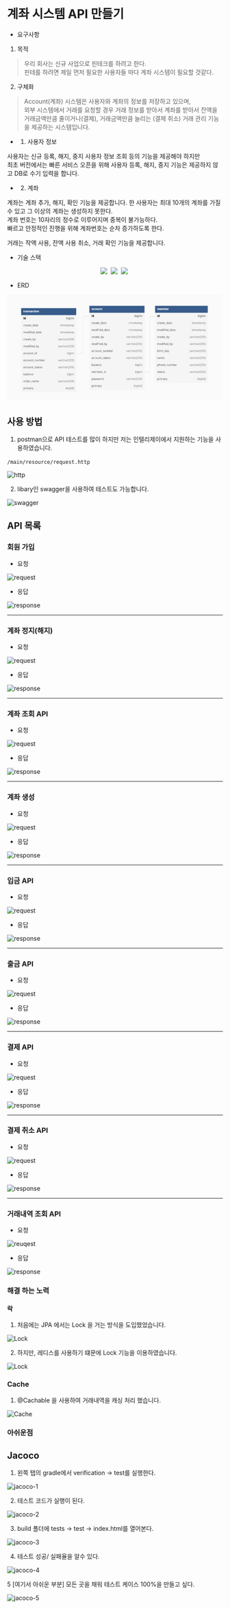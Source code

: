 # 계좌 시스템 API 만들기

- 요구사항

1. 목적

> 우리 회사는 신규 사업으로 핀테크를 하려고 한다.  
> 핀테를 하려면 제일 먼저 필요한 사용자들 마다 계좌 시스템이 필요할 것같다.

2. 구체화

> Account(계좌) 시스템은 사용자와 계좌의 정보를 저장하고 있으며,  
> 외부 시스템에서 거래를 요청할 경우 거래 정보를 받아서 계좌를 받아서 잔액을 거래금액만큼 줄이거나(결제), 거래금액만큼 늘리는 (결제 취소) 거래 관리 기능을 제공하는 시스템입니다.

- 1. 사용자 정보
        
사용자는 신규 등록, 해지, 중지 사용자 정보 조회 등의 기능을 제공해야 하지만  
최초 버전에서는 빠른 서비스 오픈을 위해 사용자 등록, 해지, 중지 기능은 제공하지 않고 DB로 수기 입력을 합니다.

- 2. 계좌

계좌는 계좌 추가, 해지, 확인 기능을 제공합니다. 한 사용자는 최대 10개의 계좌를 가질 수 있고 그 이상의 계좌는 생성하지 못한다.  
계좌 번호는 10자리의 정수로 이루어지며 중복이 불가능하다.  
빠르고 안정적인 진행을 위해 계좌번호는 순차 증가하도록 한다.

거래는 작액 사용, 잔액 사용 취소, 거래 확인 기능을 제공합니다.


- 기술 스택

<div align="center">
    <img src="https://img.shields.io/badge/spring Boot-6DB33F?style=flat-square&logo=spring Boot&logoColor=white"/>&nbsp 
    <img src="https://img.shields.io/badge/H2-764ABC?style=flat-square&logo=H2&logoColor=white"/>&nbsp
    <img src="https://img.shields.io/badge/Redis-DC382D?style=flat-square&logo=Redis&logoColor=white"/>&nbsp
</div>


- ERD

![ERD](./image/ERD.png)



## 사용 방법

1. postman으로 API 테스트를 많이 하지만 저는 인텔리제이에서 지원하는 기능을 사용하였습니다.  

```/main/resource/request.http```

![http](./image/http.png)

2. libary인 swagger을 사용하여 테스트도 가능합니다.

![swagger](./image/swagger.png)


## API 목록

### 회원 가입

- 요청

![request](./image/회원생성%20요청.png)


- 응답

![response](./image/회원생성%20응답.png)


---

### 계좌 정지(해지)

- 요청

![request](./image/해지%20요청.png)

- 응답

![response](./image/해지%20응답.png)

---

### 계좌 조회 API

- 요청

![request](./image/계좌%20조회%20요청.png)

- 응답

![response](./image/계좌%20조회%20응답.png)

---

### 계좌 생성

- 요청

![request](./image/계좌%20생성%20요청.png)

- 응답

![response](./image/계좌%20생성%20응답.png)

---

### 입금 API

- 요청

![request](./image/입급%20요청.png)

- 응답 

![response](./image/입금%20응답.png)

---

### 출금 API

- 요청

![request](./image/출금%20요청.png)

- 응답

![response](./image/출금%20응답.png)

---

### 결제 API

- 요청

![request](./image/결제%20요청.png)

- 응답

![response](./image/결제%20응답.png)

---

### 결제 취소 API

- 요청

![request](./image/결제취소%20요청.png)

- 응답

![response](./image/결제취소%20응답.png)

---

### 거래내역 조회 API

- 요청

![reuqest](./image/거래내역%20요청.png)

- 응답

![response](./image/거래내역%20응답.png)

### 해결 하는 노력

#### 락

1. 처음에는 JPA 에서는 Lock 을 거는 방식을 도입했었습니다.

![Lock](./image/Lock-1.png)

2. 하지만, 레디스를 사용하기 떄문에 Lock 기능을 이용하였습니다.

![Lock](./image/Lock-2.png)

### Cache 

1. @Cachable 을 사용하여 거래내역을 캐싱 처리 했습니다.

![Cache](./image/cache.png)

### 아쉬운점

## Jacoco 

1. 왼쪽 탭의 gradle에서 verification -> test를 실행한다.

![jacoco-1](./image/jacoco-1.png)


2. 테스트 코드가 실행이 된다.

![jacoco-2](./image/jacoco-2.png)


3. build 폴더에 tests -> test -> index.html를 열어본다.

![jacoco-3](./image/jacoco-3.png)


4. 테스트 성공/ 실패율을 알수 있다.

![jacoco-4](./image/jacoco-4.png)


5 [여기서 아쉬운 부분] 모든 곳을 채워 테스트 케이스 100%을 만들고 싶다.

![jacoco-5](./image/jacoco-5.png)

